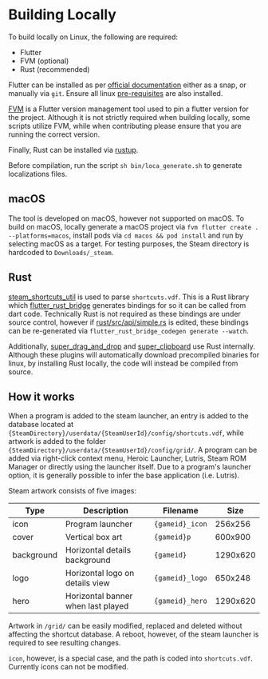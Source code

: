 # Building Locally

To build locally on Linux, the following are required:

- Flutter
- FVM (optional)
- Rust (recommended)

Flutter can be installed as per [official documentation](https://docs.flutter.dev/get-started/install/linux) either as a snap, or manually via `git`. Ensure all linux [pre-requisites](https://docs.flutter.dev/get-started/install/linux#linux-prerequisites) are also installed.

[FVM](https://fvm.app/) is a Flutter version management tool used to pin a flutter version for the project. Although it is not strictly required when building locally, some scripts utilize FVM, while when contributing please ensure that you are running the correct version.

Finally, Rust can be installed via [rustup](https://www.rust-lang.org/tools/install).

Before compilation, run the script `sh bin/loca_generate.sh` to generate localizations files.

## macOS

The tool is developed on macOS, however not supported on macOS. To build on macOS, locally generate a macOS project via `fvm flutter create . --platforms=macos`, install pods via `cd macos && pod install` and run by selecting macOS as a target. For testing purposes, the Steam directory is hardcoded to `Downloads/_steam`.

## Rust

[steam_shortcuts_util](steam_shortcuts_util) is used to parse `shortcuts.vdf`. This is a Rust library which [flutter_rust_bridge](https://cjycode.com/flutter_rust_bridge/) generates bindings for so it can be called from dart code. Technically Rust is not required as these bindings are under source control, however if [rust/src/api/simple.rs](rust/src/api/simple.rs) is edited, these bindings can be re-generated via `flutter_rust_bridge_codegen generate --watch`.

Additionally, [super_drag_and_drop](https://pub.dev/packages/super_drag_and_drop) and [super_clipboard](https://pub.dev/packages/super_clipboard) use Rust internally. Although these plugins will automatically download precompiled binaries for linux, by installing Rust locally, the code will instead be compiled from source.

## How it works

When a program is added to the steam launcher, an entry is added to the database located at `{SteamDirectory}/userdata/{SteamUserId}/config/shortcuts.vdf`, while artwork is added to the folder `{SteamDirectory}/userdata/{SteamUserId}/config/grid/`. A program can be added via right-click context menu, Heroic Launcher, Lutris, Steam ROM Manager or directly using the launcher itself. Due to a program's launcher option, it is generally possible to infer the base application (i.e. Lutris).

Steam artwork consists of five images:

| Type       | Description                        | Filename        | Size     |
| ---------- | ---------------------------------- | --------------- | -------- |
| icon       | Program launcher                   | `{gameid}_icon` | 256x256  |
| cover      | Vertical box art                   | `{gameid}p`     | 600x900  |
| background | Horizontal details background      | `{gameid}`      | 1290x620 |
| logo       | Horizontal logo on details view    | `{gameid}_logo` | 650x248  |
| hero       | Horizontal banner when last played | `{gameid}_hero` | 1290x620 |

Artwork in `/grid/` can be easily modified, replaced and deleted without affecting the shortcut database. A reboot, however, of the steam launcher is required to see resulting changes.

`icon`, however, is a special case, and the path is coded into `shortcuts.vdf`. Currently icons can not be modified.

